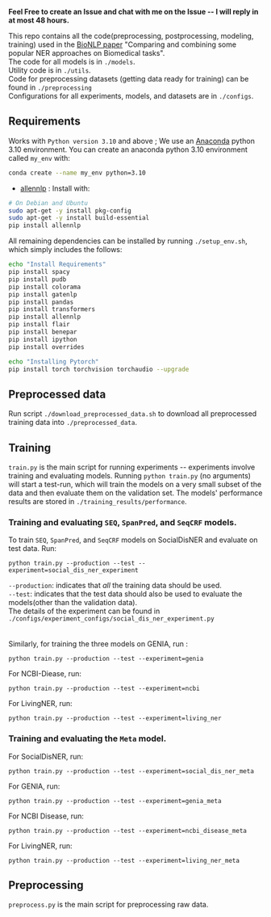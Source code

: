 **Feel Free to create an Issue and chat with me on the Issue -- I will reply in at most 48 hours.**

This repo contains all the code(preprocessing, postprocessing, modeling, training) used in the [BioNLP paper](https://arxiv.org/abs/2305.19120) "Comparing and combining some popular NER approaches on Biomedical tasks".  
The code for all models is in `./models`.  
Utility code is in `./utils`.   
Code for preprocessing datasets (getting data ready for training) can be found in `./preprocessing`  
Configurations for all experiments, models, and datasets are in `./configs`.   

## Requirements
Works with `Python version 3.10` and above ; We use an [Anaconda](https://www.anaconda.com/download) python 3.10 environment.
You can create an anaconda python 3.10 environment called `my_env` with:
```bash
conda create --name my_env python=3.10
```

- [allennlp](https://github.com/allenai/allennlp) : Install with:
```bash
# On Debian and Ubuntu
sudo apt-get -y install pkg-config
sudo apt-get -y install build-essential
pip install allennlp
```

All remaining dependencies can be installed by running `./setup_env.sh`, which simply includes the follows:
```bash
echo "Install Requirements"
pip install spacy
pip install pudb
pip install colorama
pip install gatenlp
pip install pandas
pip install transformers
pip install allennlp
pip install flair
pip install benepar
pip install ipython
pip install overrides

echo "Installing Pytorch"
pip install torch torchvision torchaudio --upgrade
```

## Preprocessed data
Run script `./download_preprocessed_data.sh` to download all preprocessed training data into `./preprocessed_data`. 

## Training
`train.py` is the main script for running experiments -- experiments involve training 
and evaluating models. Running `python train.py` (no arguments) will start a test-run, 
which will train the models on a very small subset of the data and then evaluate them 
on the validation set. The models' performance results are stored in `./training_results/performance`.

### Training and evaluating `SEQ`, `SpanPred`, and `SeqCRF` models.
To train `SEQ`, `SpanPred`, and `SeqCRF` models on SocialDisNER and evaluate on test data. Run:
```
python train.py --production --test --experiment=social_dis_ner_experiment
```
`--production`: indicates that *all* the training data should be used.  
`--test`: indicates that the test data should also be used to evaluate the models(other than the validation data).  
The details of the experiment can be found in `./configs/experiment_configs/social_dis_ner_experiment.py`  
<br/><br/> 
Similarly, for training the three models on GENIA, run :
```
python train.py --production --test --experiment=genia
```
For NCBI-Diease, run:
```
python train.py --production --test --experiment=ncbi
```
For LivingNER, run:
```
python train.py --production --test --experiment=living_ner
```

### Training and evaluating the `Meta` model.
For SocialDisNER, run:
```
python train.py --production --test --experiment=social_dis_ner_meta
```
For GENIA, run:
```
python train.py --production --test --experiment=genia_meta
```
For NCBI Disease, run:
```
python train.py --production --test --experiment=ncbi_disease_meta
```
For LivingNER, run:
```
python train.py --production --test --experiment=living_ner_meta
```

## Preprocessing
`preprocess.py` is the main script for preprocessing raw data.
